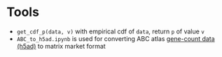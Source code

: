 # Tools

* `get_cdf_p(data, v)` with empirical cdf of `data`, return `p` of value `v` 
* `ABC_to_h5ad.ipynb` is used for converting ABC atlas [gene-count data (h5ad)](https://allen-brain-cell-atlas.s3.us-west-2.amazonaws.com/index.html#expression_matrices/WMB-10Xv3/20230630/) to matrix market format
